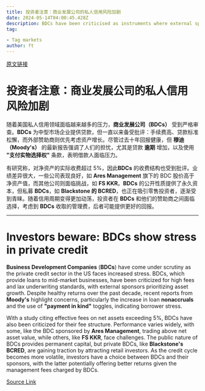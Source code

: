 ```yaml
---
title: 投资者注意：商业发展公司的私人信用风险加剧
date: 2024-05-14T04:00:45.428Z
description: BDCs have been criticised as instruments where external sponsors extract high fees and pursue asset growth over vigilant underwriting
tag: 

- Tag markets
author: ft
---
```


[原文链接](https://ft.com/content/7b8860b1-2794-4460-9125-96bc7ba4d4eb)

# 投资者注意：**商业发展公司**的私人信用风险加剧 

随着美国私人信用领域面临越来越多的压力，**商业发展公司（BDCs）** 受到严格审查。**BDCs** 为中型市场企业提供贷款，但一直以来备受批评：手续费高、贷款标准松懈，而外部赞助商则优先考虑资产增长。尽管过去十年回报健康，但 **穆迪（Moody's）** 的最新报告强调了人们的担忧，尤其是贷款 **逾期** 增加，以及使用 **"支付实物选择权"** 条款，表明借款人面临压力。

有研究称，对净资产的实际收费超过 5%，因此**BDCs** 的收费结构也受到批评。业绩差异很大，一些公司表现良好，如 **Ares Management** 旗下的 BDC 股价高于净资产值，而其他公司则面临挑战，如 **FS KKR**。**BDCs** 的公开性质提供了永久资本，但私募 **BDCs**，如 **Blackstone 的 BCRED**，也正在吸引零售投资者，逐渐受到青睐。随着信用周期变得更加动荡，投资者在 **BDCs** 和他们的赞助商之间面临选择，考虑到 **BDCs** 收取的管理费，后者可能提供更好的回报。

---

# Investors beware: BDCs show stress in private credit 

**Business Development Companies** (**BDCs**) have come under scrutiny as the private credit sector in the US faces increased stress. BDCs, which provide loans to mid-market businesses, have been criticized for high fees and lax underwriting standards, with external sponsors prioritizing asset growth. Despite healthy returns over the past decade, recent reports from **Moody's** highlight concerns, particularly the increase in loan **nonaccruals** and the use of **"payment in kind"** toggles, indicating borrower stress. 

With a study citing effective fees on net assets exceeding 5%, BDCs have also been criticized for their fee structure. Performance varies widely, with some, like the BDC sponsored by **Ares Management**, trading above net asset value, while others, like **FS KKR**, face challenges. The public nature of BDCs provides permanent capital, but private BDCs, like **Blackstone's BCRED**, are gaining traction by attracting retail investors. As the credit cycle becomes more volatile, investors have a choice between BDCs and their sponsors, with the latter potentially offering better returns given the management fees charged by BDCs.

[Source Link](https://ft.com/content/7b8860b1-2794-4460-9125-96bc7ba4d4eb)

